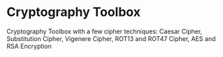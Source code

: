 # Cryptography Toolbox
 Cryptography Toolbox with a few cipher techniques: Caesar Cipher, Substitution Cipher, Vigenere Cipher, ROT13 and ROT47 Cipher, AES and RSA Encryption
